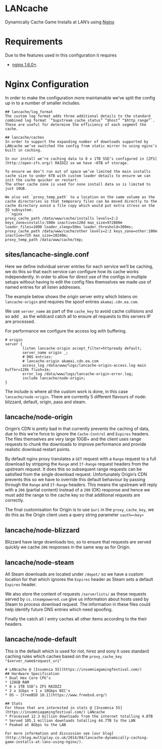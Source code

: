# LANcache
Dynamically Cache Game Installs at LAN’s using [Nginx](http://nginx.org/)

# Requirements
Due to the features used in this configuration it requires
* [nginx 1.6.0+](http://nginx.org/).

# Nginx Configuration
In order to make the configuration more maintainable we’ve split the config up in to a number of smaller includes.

```
## lancache/log_format
The custom log format adds three additional details to the standard combined log format `“$upstream_cache_status” “$host” “$http_range”`. These are useful for determine the efficiency of each segment the cache.

## lancache/caches
In order to support the expanding number of downloads supported by LANcache we’ve switched the config from static mirror to using nginx’s built in caching.

In our install we’re caching data to 8 x 1TB SSD’s configured in [ZFS](http://open-zfs.org/) RAIDZ2 so we have ~6TB of storage.

To ensure we don’t run out of space we’ve limited the main installs cache size to under 6TB with custom loader details to ensure we can init the cache quicker on restart.
The other cache zone is used for none install data so is limited to just 10GB.

We also set `proxy_temp_path` to a location on the same volume as the cache directories so that temporary files can be moved directly to the cache directory avoid a file copy which would put extra stress on the IO subsystem.
```nginx
proxy_cache_path /data/www/cache/installs levels=2:2 keys_zone=installs:500m inactive=120d max_size=972800m loader_files=1000 loader_sleep=50ms loader_threshold=300ms;
proxy_cache_path /data/www/cache/other levels=2:2 keys_zone=other:100m inactive=72h max_size=10240m;
proxy_temp_path /data/www/cache/tmp;
```
## sites/lancache-single.conf
Here we define individual server entries for each service we’ll be caching, we do this so that each service can configure how its cache works independently.
In order to allow for direct use of the configs in multiple setups without having to edit the config files themselves we made use of named entries for all listen addresses.

The example below shows the origin server entry which listens on `lancache-origin` and requires the spoof entries `akamai.cdn.ea.com`.

We use `server_name` as part of the `cache_key` to avoid cache collisions and so add `_` as the wildcard catch all to ensure all requests to this servers IP are processed.

For performance we configure the access log with buffering.
```nginx
# origin
server {
        listen lancache-origin accept_filter=httpready default;
        server_name origin _;
        # DNS entries:
        # lancache-origin akamai.cdn.ea.com
        access_log /data/www/logs/lancache-origin-access.log main buffer=128k flush=1m;
        error_log /data/www/logs/lancache-origin-error.log;
        include lancache/node-origin;
}
```
The include is where all the custom work is done, in this case `lancache/node-origin`. There are currently 5 different flavours of node: blizzard, default, origin, pass and steam.

## lancache/node-origin
Origin’s CDN is pretty bad in that currently prevents the caching of data, due to this we’re force to ignore the `Cache-Control` and `Expires` headers. The files themselves are very large 10GB+ and the client uses range requests to chunk the downloads to improve performance and provide realistic download restart points.

By default nginx proxy translates a `GET` request with a `Range` request to a full download by stripping the `Range` and `If-Range` request headers from the upstream request. It does this so subsequent range requests can be satisfied from the single download request. Unfortunately Origin’s CDN prevents this so we have to override this default behaviour by passing through the `Range` and `If-Range` headers. This means the upstream will reply with a `206` (partial content) instead of a `200` (OK) response and hence we must add the range to the cache key so that additional requests are correctly.

The final customisation for Origin is to use `$uri` in the `proxy_cache_key`, we do this as the Origin client uses a query string parameter `sauth=<key>`

## lancache/node-blizzard
Blizzard have large downloads too, so to ensure that requests are served quickly we cache `206` responses in the same way as for Origin.

## lancache/node-steam
All Steam downloads are located under `/depot/` so we have a custom location for that which ignores the `Expires` header as Steam sets a default `Expires` header.

We also store the content of requests `/serverlists/` as these requests served by `cs.steampowered.com` give us information about hosts used by Steam to process download request. The information in these files could help identify future DNS entries which need spoofing.

Finally the catch all / entry caches all other items according to the their headers.

## lancache/node-default
This is the default which is used for riot, hirez and sony it uses standard caching rules which caches based on the `proxy_cache_key "$server_name$request_uri"`

```
# LANcache @ [Insomnia 55](https://insomniagamingfestival.com/)
## Hardware Specification
* Dual Hex Core CPU’s
* 128GB RAM
* 8 x 1TB SSD’s ZFS RAIDZ2
* 2 x 1Gbps + 1 x 10Gbps NIC's
* OS – [FreeBSD 10.1](https://www.freebsd.org/)

## Stats
For those that are interested in stats @ [Insomnia 55](https://insomniagamingfestival.com/) LANcache 
* Processed 12.3 million downloads from the internet totalling 4.8TB
* Served 105.1 million downloads totalling 44.7TB to the LAN
* Peaked at 8Gbps to the LAN

For more information and discussion see [our blog](http://blog.multiplay.co.uk/2014/04/lancache-dynamically-caching-game-installs-at-lans-using-nginx/).
